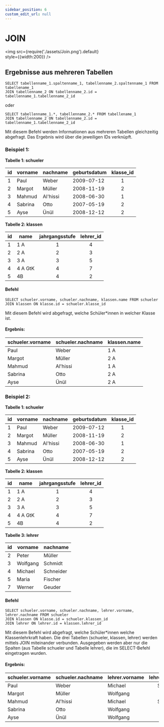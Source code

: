 ```yaml
---
sidebar_position: 6
custom_edit_url: null
---
```

# JOIN

<img
  src={require('./assets/Join.png').default}  
  style={{width:200}}
/>

## Ergebnisse aus mehreren Tabellen

```
SELECT tabellenname_1.spaltenname_1, tabellenname_2.spaltenname_1 FROM tabellename_1
JOIN tabellenname_2 ON tabellenname_2.id = tabellenname_1.tabellenname_2_id
```
oder
```
SELECT tabellenname_1.*, tabellenname_2.* FROM tabellename_1
JOIN tabellenname_2 ON tabellenname_2.id = tabellenname_1.tabellenname_2_id
```

Mit diesem Befehl werden Informationen aus mehreren Tabellen gleichzeitig abgefragt. Das Ergebnis wird über die jeweiligen IDs verknüpft.

### Beispiel 1:
**Tabelle 1: schueler**

| id | vorname   | nachname | geburtsdatum | klasse_id | 
|----|--------   | -------- | ------------ | :--------: |
|1 | Paul      | Weber    | 2009-07-12   |     1     |
|2 | Margot    | Müller   | 2008-11-19   |     2     |
|3 | Mahmud    | Al'hissi | 2008-06-30   |     1     |
|4 | Sabrina   |  Otto    | 2007-05-19   |     2     |
|5 | Ayse      | Ünül     | 2008-12-12   |     2     |

**Tabelle 2: klassen**

|id| name   | jahrgangsstufe | lehrer_id |
|-----|--------   | :--------: | :--------: |
|1 | 1 A      | 1    | 4|
|2 | 2 A    | 2   |  3|
|3 | 3 A    | 3 |  5|
|4 | 4 A GtK   |  4    |  7|
|5 | 4B      | 4     |  2|



#### Befehl


```
SELECT schueler.vorname, schueler.nachname, klassen.name FROM schueler
JOIN klassen ON klasse.id = schueler.klasse_id
```
Mit diesem Befehl wird abgefragt, welche Schüler*innen in welcher Klasse ist.

#### Ergebnis:

|schueler.vorname|schueler.nachname|<span>klassen.name</span>|
|-|-|-|
| Paul      | Weber    | 1 A   | 
| Margot    | Müller   | 2 A   | 
| Mahmud    | Al'hissi | 1 A   |
| Sabrina   | Otto     | 2 A   |
| Ayse      | Ünül     | 2 A   | 


### Beispiel 2:


**Tabelle 1: schueler**

|id| vorname   | nachname | geburtsdatum | klasse_id | 
|----|--------   | -------- | ------------ | :--------: |
|1 | Paul      | Weber    | 2009-07-12   |     1     |
|2 | Margot    | Müller   | 2008-11-19   |     2     |
|3 | Mahmud    | Al'hissi | 2008-06-30   |     1     |
|4 | Sabrina   |  Otto    | 2007-05-19   |     2     |
|5 | Ayse      | Ünül     | 2008-12-12   |     2     |

**Tabelle 2: klassen**

|id| name   | jahrgangsstufe | lehrer_id |
| -------- | --------   | :--------: | :--------: |
|1 | 1 A      | 1    | 4|
|2 | 2 A    | 2   |  3|
|3 | 3 A    | 3 |  5|
|4 | 4 A GtK   |  4    |  7|
|5 | 4B      | 4     |  2|

**Tabelle 3: lehrer**

|id| vorname   | nachname | 
| -------- | --------   | -------- | 
|2 | Peter      | Müller    |
|3 | Wolfgang    | Schmidt   | 
|4 | Michael   | Schneider | 
|5 | Maria   |  Fischer    |
|7 | Werner   | Geuder     | 

#### Befehl


```
SELECT schueler.vorname, schueler.nachname, lehrer.vorname, lehrer.nachname FROM schueler
JOIN klassen ON klasse.id = schueler.klassen_id
JOIN lehrer ON lehrer.id = klassen.lehrer_id
```
Mit diesem Befehl wird abgefragt, welche Schüler*innen welche Klassenlehrkraft haben. Die drei Tabellen (schueler, klassen, lehrer) werden mittels JOIN miteinander verbunden. Ausgegeben werden aber nur die Spalten (aus Tabelle schueler und Tabelle lehrer), die im SELECT-Befehl eingetragen wurden.

#### Ergebnis:

| schueler.vorname   | schueler.nachname | lehrer.vorname | lehrer.nachname | 
--------   | -------- | -------- | :-: |
| Paul      | Weber    | Michael   | Schneider | 
| Margot    | Müller   | Wolfgang  | Schmidt |
| Mahmud    | Al'hissi | Michael   | Schneider |
| Sabrina   | Otto     | Wolfgang  | Schmidt |
| Ayse      | Ünül     | Wolfgang  | Schmidt |
